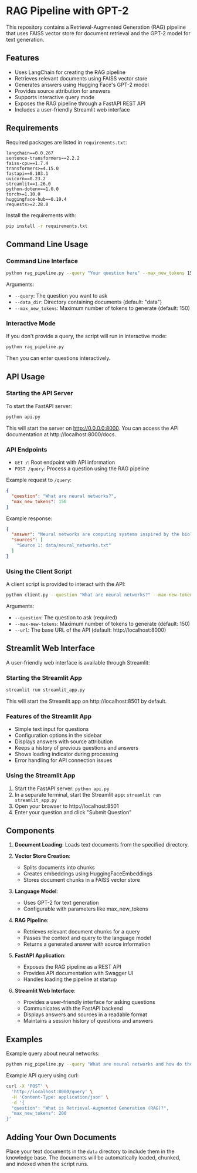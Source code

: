 # RAG Pipeline with GPT-2

This repository contains a Retrieval-Augmented Generation (RAG) pipeline that uses FAISS vector store for document retrieval and the GPT-2 model for text generation.

## Features

- Uses LangChain for creating the RAG pipeline
- Retrieves relevant documents using FAISS vector store
- Generates answers using Hugging Face's GPT-2 model
- Provides source attribution for answers
- Supports interactive query mode
- Exposes the RAG pipeline through a FastAPI REST API
- Includes a user-friendly Streamlit web interface

## Requirements

Required packages are listed in `requirements.txt`:

```
langchain==0.0.267
sentence-transformers==2.2.2
faiss-cpu==1.7.4
transformers>=4.15.0
fastapi==0.103.1
uvicorn==0.23.2
streamlit==1.26.0
python-dotenv==1.0.0
torch>=1.10.0
huggingface-hub==0.19.4
requests>=2.28.0
```

Install the requirements with:

```bash
pip install -r requirements.txt
```

## Command Line Usage

### Command Line Interface

```bash
python rag_pipeline.py --query "Your question here" --max_new_tokens 150
```

Arguments:
- `--query`: The question you want to ask
- `--data_dir`: Directory containing documents (default: "data")
- `--max_new_tokens`: Maximum number of tokens to generate (default: 150)

### Interactive Mode

If you don't provide a query, the script will run in interactive mode:

```bash
python rag_pipeline.py
```

Then you can enter questions interactively.

## API Usage

### Starting the API Server

To start the FastAPI server:

```bash
python api.py
```

This will start the server on http://0.0.0.0:8000. You can access the API documentation at http://localhost:8000/docs.

### API Endpoints

- `GET /`: Root endpoint with API information
- `POST /query`: Process a question using the RAG pipeline

Example request to `/query`:

```json
{
  "question": "What are neural networks?",
  "max_new_tokens": 150
}
```

Example response:

```json
{
  "answer": "Neural networks are computing systems inspired by the biological neural networks that constitute animal brains...",
  "sources": [
    "Source 1: data/neural_networks.txt"
  ]
}
```

### Using the Client Script

A client script is provided to interact with the API:

```bash
python client.py --question "What are neural networks?" --max-new-tokens 150
```

Arguments:
- `--question`: The question to ask (required)
- `--max-new-tokens`: Maximum number of tokens to generate (default: 150)
- `--url`: The base URL of the API (default: http://localhost:8000)

## Streamlit Web Interface

A user-friendly web interface is available through Streamlit:

### Starting the Streamlit App

```bash
streamlit run streamlit_app.py
```

This will start the Streamlit app on http://localhost:8501 by default.

### Features of the Streamlit App

- Simple text input for questions
- Configuration options in the sidebar
- Displays answers with source attribution
- Keeps a history of previous questions and answers
- Shows loading indicator during processing
- Error handling for API connection issues

### Using the Streamlit App

1. Start the FastAPI server: `python api.py`
2. In a separate terminal, start the Streamlit app: `streamlit run streamlit_app.py`
3. Open your browser to http://localhost:8501
4. Enter your question and click "Submit Question"

## Components

1. **Document Loading**: Loads text documents from the specified directory.

2. **Vector Store Creation**: 
   - Splits documents into chunks 
   - Creates embeddings using HuggingFaceEmbeddings
   - Stores document chunks in a FAISS vector store

3. **Language Model**: 
   - Uses GPT-2 for text generation
   - Configurable with parameters like max_new_tokens

4. **RAG Pipeline**:
   - Retrieves relevant document chunks for a query
   - Passes the context and query to the language model
   - Returns a generated answer with source information

5. **FastAPI Application**:
   - Exposes the RAG pipeline as a REST API
   - Provides API documentation with Swagger UI
   - Handles loading the pipeline at startup

6. **Streamlit Web Interface**:
   - Provides a user-friendly interface for asking questions
   - Communicates with the FastAPI backend
   - Displays answers and sources in a readable format
   - Maintains a session history of questions and answers

## Examples

Example query about neural networks:

```bash
python rag_pipeline.py --query "What are neural networks and how do they work?" --max_new_tokens 150
```

Example API query using curl:

```bash
curl -X 'POST' \
  'http://localhost:8000/query' \
  -H 'Content-Type: application/json' \
  -d '{
  "question": "What is Retrieval-Augmented Generation (RAG)?",
  "max_new_tokens": 200
}'
```

## Adding Your Own Documents

Place your text documents in the `data` directory to include them in the knowledge base. The documents will be automatically loaded, chunked, and indexed when the script runs.
